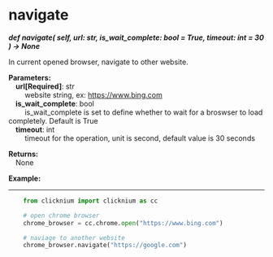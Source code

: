 # navigate

***def navigate(
        self,
        url: str,
        is_wait_complete: bool = True,
        timeout: int = 30
    ) -> None***  

In current opened browser, navigate to other website.

**Parameters:**  
    &emsp;**url[Required]**: str   
        &emsp;&emsp; website string, ex: <https://www.bing.com>  
    &emsp;**is_wait_complete**: bool  
        &emsp;&emsp; is_wait_complete is set to define whether to wait for a broswser to load completely. Default is True  
    &emsp;**timeout**: int  
        &emsp;&emsp; timeout for the operation, unit is second, default value is 30 seconds 

**Returns:**  
    &emsp;None

**Example:**
***
```python
    from clicknium import clicknium as cc

    # open chrome browser
    chrome_browser = cc.chrome.open("https://www.bing.com")

    # naviage to another website
    chrome_browser.navigate("https://google.com")

```